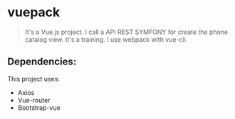 # vuepack

> It's a Vue.js project. I call a API REST SYMFONY for create the phone catalog view.
It's a training. I use webpack with vue-cli.

Dependencies:
-------------
This project uses:
* Axios
* Vue-router
* Bootstrap-vue